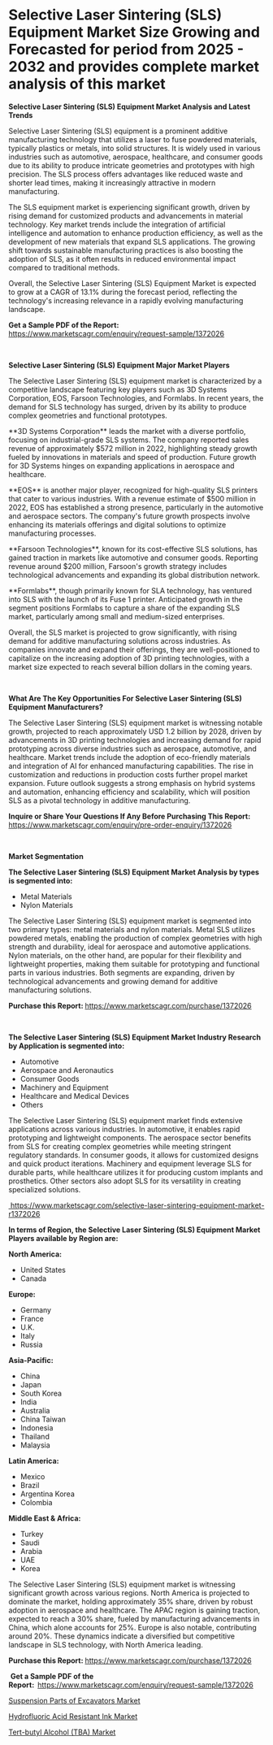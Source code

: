 <p><h1>Selective Laser Sintering (SLS) Equipment Market Size Growing and Forecasted for period from 2025 - 2032 and provides complete market analysis of this market</h1></p><p><strong>Selective Laser Sintering (SLS) Equipment Market Analysis and Latest Trends</strong></p>
<p><p>Selective Laser Sintering (SLS) equipment is a prominent additive manufacturing technology that utilizes a laser to fuse powdered materials, typically plastics or metals, into solid structures. It is widely used in various industries such as automotive, aerospace, healthcare, and consumer goods due to its ability to produce intricate geometries and prototypes with high precision. The SLS process offers advantages like reduced waste and shorter lead times, making it increasingly attractive in modern manufacturing.</p><p>The SLS equipment market is experiencing significant growth, driven by rising demand for customized products and advancements in material technology. Key market trends include the integration of artificial intelligence and automation to enhance production efficiency, as well as the development of new materials that expand SLS applications. The growing shift towards sustainable manufacturing practices is also boosting the adoption of SLS, as it often results in reduced environmental impact compared to traditional methods.</p><p>Overall, the Selective Laser Sintering (SLS) Equipment Market is expected to grow at a CAGR of 13.1% during the forecast period, reflecting the technology's increasing relevance in a rapidly evolving manufacturing landscape.</p></p>
<p><strong>Get a Sample PDF of the Report:&nbsp;</strong> <a href="https://www.marketscagr.com/enquiry/request-sample/1372026?utm_campaign=1901&utm_medium=2&utm_source=Github&utm_content=ia&utm_term=22032025&utm_id=selective-laser-sintering-sls-equipment">https://www.marketscagr.com/enquiry/request-sample/1372026</a></p>
<p>&nbsp;</p>
<p><strong>Selective Laser Sintering (SLS) Equipment Major Market Players</strong></p>
<p><p>The Selective Laser Sintering (SLS) equipment market is characterized by a competitive landscape featuring key players such as 3D Systems Corporation, EOS, Farsoon Technologies, and Formlabs. In recent years, the demand for SLS technology has surged, driven by its ability to produce complex geometries and functional prototypes.</p><p>**3D Systems Corporation** leads the market with a diverse portfolio, focusing on industrial-grade SLS systems. The company reported sales revenue of approximately $572 million in 2022, highlighting steady growth fueled by innovations in materials and speed of production. Future growth for 3D Systems hinges on expanding applications in aerospace and healthcare.</p><p>**EOS** is another major player, recognized for high-quality SLS printers that cater to various industries. With a revenue estimate of $500 million in 2022, EOS has established a strong presence, particularly in the automotive and aerospace sectors. The company's future growth prospects involve enhancing its materials offerings and digital solutions to optimize manufacturing processes.</p><p>**Farsoon Technologies**, known for its cost-effective SLS solutions, has gained traction in markets like automotive and consumer goods. Reporting revenue around $200 million, Farsoon's growth strategy includes technological advancements and expanding its global distribution network.</p><p>**Formlabs**, though primarily known for SLA technology, has ventured into SLS with the launch of its Fuse 1 printer. Anticipated growth in the segment positions Formlabs to capture a share of the expanding SLS market, particularly among small and medium-sized enterprises.</p><p>Overall, the SLS market is projected to grow significantly, with rising demand for additive manufacturing solutions across industries. As companies innovate and expand their offerings, they are well-positioned to capitalize on the increasing adoption of 3D printing technologies, with a market size expected to reach several billion dollars in the coming years.</p></p>
<p>&nbsp;</p>
<p><strong>What Are The Key Opportunities For Selective Laser Sintering (SLS) Equipment Manufacturers?</strong></p>
<p><p>The Selective Laser Sintering (SLS) equipment market is witnessing notable growth, projected to reach approximately USD 1.2 billion by 2028, driven by advancements in 3D printing technologies and increasing demand for rapid prototyping across diverse industries such as aerospace, automotive, and healthcare. Market trends include the adoption of eco-friendly materials and integration of AI for enhanced manufacturing capabilities. The rise in customization and reductions in production costs further propel market expansion. Future outlook suggests a strong emphasis on hybrid systems and automation, enhancing efficiency and scalability, which will position SLS as a pivotal technology in additive manufacturing.</p></p>
<p><strong>Inquire or Share Your Questions If Any Before Purchasing This Report:</strong> <a href="https://www.marketscagr.com/enquiry/pre-order-enquiry/1372026?utm_campaign=1901&utm_medium=2&utm_source=Github&utm_content=ia&utm_term=22032025&utm_id=selective-laser-sintering-sls-equipment">https://www.marketscagr.com/enquiry/pre-order-enquiry/1372026</a></p>
<p>&nbsp;</p>
<p><strong>Market Segmentation</strong></p>
<p><strong>The Selective Laser Sintering (SLS) Equipment Market Analysis by types is segmented into:</strong></p>
<p><ul><li>Metal Materials</li><li>Nylon Materials</li></ul></p>
<p><p>The Selective Laser Sintering (SLS) equipment market is segmented into two primary types: metal materials and nylon materials. Metal SLS utilizes powdered metals, enabling the production of complex geometries with high strength and durability, ideal for aerospace and automotive applications. Nylon materials, on the other hand, are popular for their flexibility and lightweight properties, making them suitable for prototyping and functional parts in various industries. Both segments are expanding, driven by technological advancements and growing demand for additive manufacturing solutions.</p></p>
<p><strong>Purchase this Report:&nbsp;</strong><a href="https://www.marketscagr.com/purchase/1372026?utm_campaign=1901&utm_medium=2&utm_source=Github&utm_content=ia&utm_term=22032025&utm_id=selective-laser-sintering-sls-equipment">https://www.marketscagr.com/purchase/1372026</a></p>
<p>&nbsp;</p>
<p><strong>The Selective Laser Sintering (SLS) Equipment Market Industry Research by Application is segmented into:</strong></p>
<p><ul><li>Automotive</li><li>Aerospace and Aeronautics</li><li>Consumer Goods</li><li>Machinery and Equipment</li><li>Healthcare and Medical Devices</li><li>Others</li></ul></p>
<p><p>The Selective Laser Sintering (SLS) equipment market finds extensive applications across various industries. In automotive, it enables rapid prototyping and lightweight components. The aerospace sector benefits from SLS for creating complex geometries while meeting stringent regulatory standards. In consumer goods, it allows for customized designs and quick product iterations. Machinery and equipment leverage SLS for durable parts, while healthcare utilizes it for producing custom implants and prosthetics. Other sectors also adopt SLS for its versatility in creating specialized solutions.</p></p>
<p><a href="https://www.marketscagr.com/selective-laser-sintering-equipment-market-r1372026?utm_campaign=1901&utm_medium=2&utm_source=Github&utm_content=ia&utm_term=22032025&utm_id=selective-laser-sintering-sls-equipment">&nbsp;https://www.marketscagr.com/selective-laser-sintering-equipment-market-r1372026</a></p>
<p><strong>In terms of Region, the Selective Laser Sintering (SLS) Equipment Market Players available by Region are:</strong></p>
<p>
    <p> <strong> North America: </strong>
        <ul>
            <li>United States</li>
            <li>Canada</li>
        </ul>
        </p> 
    <p> <strong> Europe: </strong>
        <ul>
            <li>Germany</li>
            <li>France</li>
            <li>U.K.</li>
            <li>Italy</li>
            <li>Russia</li>
        </ul>
        </p> 
    <p> <strong> Asia-Pacific: </strong>
        <ul>
            <li>China</li>
            <li>Japan</li>
            <li>South Korea</li>
            <li>India</li>
            <li>Australia</li>
            <li>China Taiwan</li>
            <li>Indonesia</li>
            <li>Thailand</li>
            <li>Malaysia</li>
        </ul>
        </p> 
    <p> <strong> Latin America: </strong>
        <ul>
            <li>Mexico</li>
            <li>Brazil</li>
            <li>Argentina Korea</li>
            <li>Colombia</li>
        </ul>
        </p> 
    <p> <strong> Middle East & Africa: </strong>
        <ul>
            <li>Turkey</li>
            <li>Saudi</li>
            <li>Arabia</li>
            <li>UAE</li>
            <li>Korea</li>
        </ul>
    </p>
    </p>
<p><p>The Selective Laser Sintering (SLS) equipment market is witnessing significant growth across various regions. North America is projected to dominate the market, holding approximately 35% share, driven by robust adoption in aerospace and healthcare. The APAC region is gaining traction, expected to reach a 30% share, fueled by manufacturing advancements in China, which alone accounts for 25%. Europe is also notable, contributing around 20%. These dynamics indicate a diversified but competitive landscape in SLS technology, with North America leading.</p></p>
<p><strong>Purchase this Report: </strong><a href="https://www.marketscagr.com/purchase/1372026?utm_campaign=1901&utm_medium=2&utm_source=Github&utm_content=ia&utm_term=22032025&utm_id=selective-laser-sintering-sls-equipment">https://www.marketscagr.com/purchase/1372026</a></p>
<p>&nbsp;<strong>Get a Sample PDF of the Report:&nbsp;&nbsp;</strong><a href="https://www.marketscagr.com/enquiry/request-sample/1372026?utm_campaign=1901&utm_medium=2&utm_source=Github&utm_content=ia&utm_term=22032025&utm_id=selective-laser-sintering-sls-equipment">https://www.marketscagr.com/enquiry/request-sample/1372026</a></p>
<p><strong></strong></p>
<p><p><a href="https://github.com/AKSHATREPORTPRIME/Market-Research-Report-List-7/blob/main/suspension-parts-of-excavators-market.md?utm_campaign=1901&utm_medium=2&utm_source=Github&utm_content=ia&utm_term=22032025&utm_id=selective-laser-sintering-sls-equipment">Suspension Parts of Excavators Market</a></p><p><a href="https://github.com/indrystar/Market-Research-Report-List-5/blob/main/hydrofluoric-acid-resistant-ink-market.md?utm_campaign=1901&utm_medium=2&utm_source=Github&utm_content=ia&utm_term=22032025&utm_id=selective-laser-sintering-sls-equipment">Hydrofluoric Acid Resistant Ink Market</a></p><p><a href="https://github.com/bozzoquishmd/Market-Research-Report-List-1/blob/main/tert-butyl-alcohol-tba-market.md?utm_campaign=1901&utm_medium=2&utm_source=Github&utm_content=ia&utm_term=22032025&utm_id=selective-laser-sintering-sls-equipment">Tert-butyl Alcohol (TBA) Market</a></p></p>